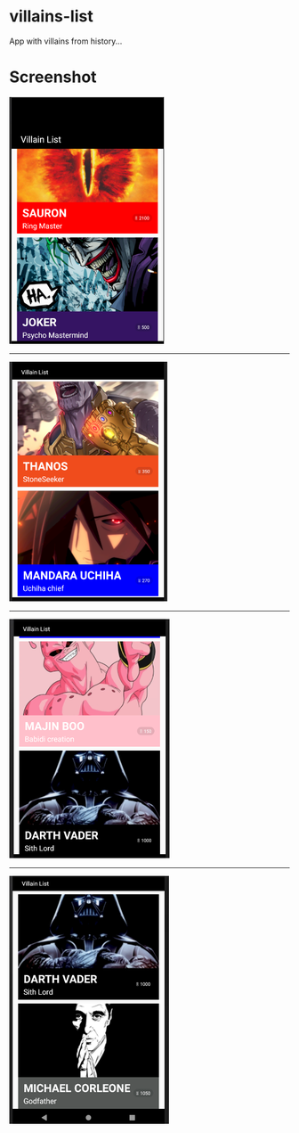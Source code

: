 # villains-list
App with villains from history...

# Screenshot

![](pictures/screenshot.png)  

***

![](pictures/screenshot_1.png)

***

![](pictures/screenshot_2.png)

***

![](pictures/screenshot_3.png)

